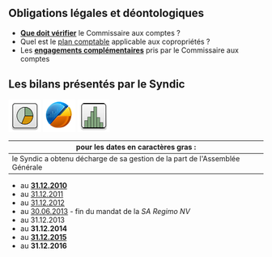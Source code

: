 ## Obligations légales et déontologiques

* [**Que doit vérifier**](Verifs.md) le Commissaire aux comptes ?
* Quel est le [plan comptable](http://brab80.webs.com/AR_20120712.pdf) applicable aux copropriétés ?
* Les [**engagements complémentaires**](Charte_Loi_2016.md) pris par le Commissaire aux comptes

## Les bilans présentés par le Syndic

![](Pie.png) ![](Chart.png) ![](Histogram.png)

| **pour les dates en caractères gras :** |
| --- |
| le Syndic a obtenu décharge de sa gestion de la part de l'Assemblée Générale |

* au [**31.12.2010**](http://brab80.webs.com/Bilan_20101231.html)
* au [31.12.2011](http://brab80.webs.com/Bilan_20111231.html)
* au [31.12.2012](http://brab80.webs.com/Bilan_20121231.html)
* au [30.06.2013](http://brab80.webs.com/Bilan_20130630.html) - fin du mandat de la *SA Regimo NV*
* au 31.12.2013
* au **31.12.2014**
* au [**31.12.2015**](http://brab80.webs.com/Bilan_20151231.html)
* au **31.12.2016**

